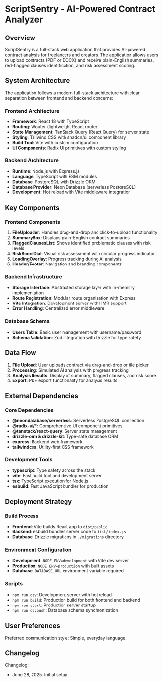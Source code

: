 # ScriptSentry - AI-Powered Contract Analyzer

## Overview

ScriptSentry is a full-stack web application that provides AI-powered contract analysis for freelancers and creators. The application allows users to upload contracts (PDF or DOCX) and receive plain-English summaries, red-flagged clauses identification, and risk assessment scoring.

## System Architecture

The application follows a modern full-stack architecture with clear separation between frontend and backend concerns:

### Frontend Architecture
- **Framework**: React 18 with TypeScript
- **Routing**: Wouter (lightweight React router)
- **State Management**: TanStack Query (React Query) for server state
- **Styling**: Tailwind CSS with shadcn/ui component library
- **Build Tool**: Vite with custom configuration
- **UI Components**: Radix UI primitives with custom styling

### Backend Architecture
- **Runtime**: Node.js with Express.js
- **Language**: TypeScript with ESM modules
- **Database**: PostgreSQL with Drizzle ORM
- **Database Provider**: Neon Database (serverless PostgreSQL)
- **Development**: Hot reload with Vite middleware integration

## Key Components

### Frontend Components
1. **FileUploader**: Handles drag-and-drop and click-to-upload functionality
2. **SummaryBox**: Displays plain-English contract summaries
3. **FlaggedClausesList**: Shows identified problematic clauses with risk levels
4. **RiskScoreDial**: Visual risk assessment with circular progress indicator
5. **LoadingOverlay**: Progress tracking during AI analysis
6. **Header/Footer**: Navigation and branding components

### Backend Infrastructure
- **Storage Interface**: Abstracted storage layer with in-memory implementation
- **Route Registration**: Modular route organization with Express
- **Vite Integration**: Development server with HMR support
- **Error Handling**: Centralized error middleware

### Database Schema
- **Users Table**: Basic user management with username/password
- **Schema Validation**: Zod integration with Drizzle for type safety

## Data Flow

1. **File Upload**: User uploads contract via drag-and-drop or file picker
2. **Processing**: Simulated AI analysis with progress tracking
3. **Analysis Results**: Display of summary, flagged clauses, and risk score
4. **Export**: PDF export functionality for analysis results

## External Dependencies

### Core Dependencies
- **@neondatabase/serverless**: Serverless PostgreSQL connection
- **@radix-ui/***: Comprehensive UI component primitives
- **@tanstack/react-query**: Server state management
- **drizzle-orm & drizzle-kit**: Type-safe database ORM
- **express**: Backend web framework
- **tailwindcss**: Utility-first CSS framework

### Development Tools
- **typescript**: Type safety across the stack
- **vite**: Fast build tool and development server
- **tsx**: TypeScript execution for Node.js
- **esbuild**: Fast JavaScript bundler for production

## Deployment Strategy

### Build Process
- **Frontend**: Vite builds React app to `dist/public`
- **Backend**: esbuild bundles server code to `dist/index.js`
- **Database**: Drizzle migrations in `./migrations` directory

### Environment Configuration
- **Development**: `NODE_ENV=development` with Vite dev server
- **Production**: `NODE_ENV=production` with built assets
- **Database**: `DATABASE_URL` environment variable required

### Scripts
- `npm run dev`: Development server with hot reload
- `npm run build`: Production build for both frontend and backend
- `npm run start`: Production server startup
- `npm run db:push`: Database schema synchronization

## User Preferences

Preferred communication style: Simple, everyday language.

## Changelog

Changelog:
- June 28, 2025. Initial setup